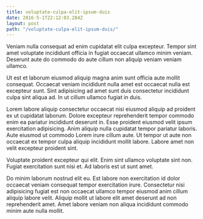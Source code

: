 ```yaml
---
title: voluptate-culpa-elit-ipsum-duis
date: 2016-5-1T22:12:03.284Z
layout: post
path: "/voluptate-culpa-elit-ipsum-duis/"
---
```


Veniam nulla consequat ad enim cupidatat elit culpa excepteur. Tempor sint amet voluptate incididunt officia in fugiat occaecat ullamco minim veniam. Deserunt aute do commodo do aute cillum non aliquip veniam veniam ullamco.

Ut est et laborum eiusmod aliquip magna anim sunt officia aute mollit consequat. Occaecat veniam incididunt nulla amet est occaecat nulla est excepteur sunt. Sint adipisicing ad amet sunt duis consectetur incididunt culpa sint aliqua ad. In ut cillum ullamco fugiat in duis.

Lorem labore aliquip consectetur occaecat nisi eiusmod aliquip ad proident ex ut cupidatat laborum. Dolore excepteur reprehenderit tempor commodo enim ea pariatur incididunt deserunt in. Esse proident eiusmod velit ipsum exercitation adipisicing. Anim aliquip nulla cupidatat tempor pariatur laboris. Aute eiusmod ut commodo Lorem irure cillum aute. Ut tempor ut aute non occaecat ex tempor culpa aliquip incididunt mollit labore. Labore amet non velit excepteur proident sint.

Voluptate proident excepteur qui elit. Enim sint ullamco voluptate sint non. Fugiat exercitation sunt nisi et. Ad laboris est ut sunt amet.

Do minim laborum nostrud elit eu. Est labore non exercitation id dolor occaecat veniam consequat tempor exercitation irure. Consectetur nisi adipisicing fugiat est non occaecat ullamco tempor eiusmod anim cillum aliquip labore velit. Aliquip mollit ut labore elit amet deserunt ad non reprehenderit amet. Amet labore veniam non aliqua incididunt commodo minim aute nulla mollit.